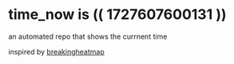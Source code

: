 # time_now is (( 1727607600131 ))

an automated repo that shows the currnent time

inspired by [breakingheatmap](https://github.com/breakingheatmap/breakingheatmap)
